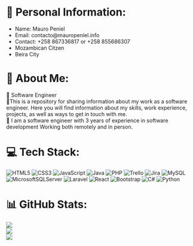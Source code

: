 # 💫 Personal Information:
<ul>
  <li>Name: Mauro Peniel</li>
  <li>Email: contacto@mauropeniel.info</li>
  <li>Contact: +258 867336817 or +258 855686307</li>
  <li>Mozambican Citzen</li>
  <li>Beira City</li>
</ul>
 

# 💫 About Me:
🔭 Software Engineer<br>👯This is a repository for sharing information about my work as a software engineer. Here you will find information about my skills, work experience, projects, as well as ways to get in touch with me.<br>🤝 I am a software engineer with 3 years of experience in software development Working both remotely and in person. 

# 💻 Tech Stack:
![HTML5](https://img.shields.io/badge/html5-%23E34F26.svg?style=for-the-badge&logo=html5&logoColor=white) ![CSS3](https://img.shields.io/badge/css3-%231572B6.svg?style=for-the-badge&logo=css3&logoColor=white) ![JavaScript](https://img.shields.io/badge/javascript-%23323330.svg?style=for-the-badge&logo=javascript&logoColor=%23F7DF1E) ![Java](https://img.shields.io/badge/java-%23ED8B00.svg?style=for-the-badge&logo=java&logoColor=white) ![PHP](https://img.shields.io/badge/php-%23777BB4.svg?style=for-the-badge&logo=php&logoColor=white)  ![Trello](https://img.shields.io/badge/Trello-%23026AA7.svg?style=for-the-badge&logo=Trello&logoColor=white) ![Jira](https://img.shields.io/badge/jira-%230A0FFF.svg?style=for-the-badge&logo=jira&logoColor=white) ![MySQL](https://img.shields.io/badge/mysql-%2300f.svg?style=for-the-badge&logo=mysql&logoColor=white) ![MicrosoftSQLServer](https://img.shields.io/badge/Microsoft%20SQL%20Sever-CC2927?style=for-the-badge&logo=microsoft%20sql%20server&logoColor=white) ![Laravel](https://img.shields.io/badge/laravel-%23FF2D20.svg?style=for-the-badge&logo=laravel&logoColor=white) ![React](https://img.shields.io/badge/react-%2320232a.svg?style=for-the-badge&logo=react&logoColor=%2361DAFB) ![Bootstrap](https://img.shields.io/badge/bootstrap-%23563D7C.svg?style=for-the-badge&logo=bootstrap&logoColor=white) ![C#](https://img.shields.io/badge/c%23-%23239120.svg?style=for-the-badge&logo=c-sharp&logoColor=white) ![Python](https://img.shields.io/badge/python-3670A0?style=for-the-badge&logo=python&logoColor=ffdd54) 

# 📊 GitHub Stats:
![](https://github-readme-stats.vercel.app/api?username=restenPiz&theme=dark&hide_border=false&include_all_commits=true&count_private=true)<br/>
![](https://github-readme-streak-stats.herokuapp.com/?user=restenPiz&theme=dark&hide_border=false)<br/>
![](https://github-readme-stats.vercel.app/api/top-langs/?username=restenPiz&theme=dark&hide_border=false&include_all_commits=true&count_private=true&layout=compact)
